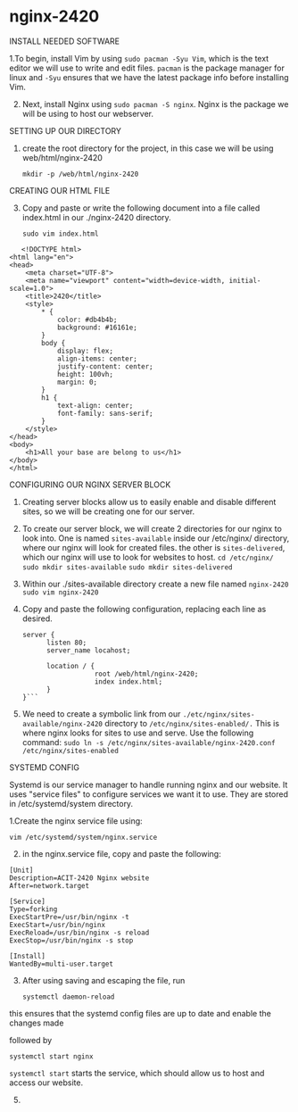 # nginx-2420

INSTALL NEEDED SOFTWARE

1.To begin, install Vim by using ```sudo pacman -Syu Vim```, which is the text editor we will use to write and edit files. ```pacman``` is the package manager for linux and ```-Syu``` ensures that we have the latest package info before installing Vim.

2. Next, install Nginx using ```sudo pacman -S nginx```. Nginx is the package we will be using to host our webserver.

SETTING UP OUR DIRECTORY

1. create the root directory for the project, in this case we will be using
   web/html/nginx-2420
   
   ```mkdir -p /web/html/nginx-2420```

CREATING OUR HTML FILE

3. Copy and paste or write the following document into a file called index.html in our ./nginx-2420 directory.
   
   ```sudo vim index.html```
   
```
   <!DOCTYPE html>
<html lang="en">
<head>
    <meta charset="UTF-8">
    <meta name="viewport" content="width=device-width, initial-scale=1.0">
    <title>2420</title>
    <style>
        * {
            color: #db4b4b;
            background: #16161e;
        }
        body {
            display: flex;
            align-items: center;
            justify-content: center;
            height: 100vh;
            margin: 0;
        }
        h1 {
            text-align: center;
            font-family: sans-serif;
        }
    </style>
</head>
<body>
    <h1>All your base are belong to us</h1>
</body>
</html> 
```

CONFIGURING OUR NGINX SERVER BLOCK

1. Creating server blocks allow us to easily enable and disable different sites, so we will be creating one for our server.

2. To create our server block, we will create 2 directories for our nginx to look into. One is named ```sites-available``` inside our /etc/nginx/ directory, where our nginx will look for created files. the other is ```sites-delivered```, which our nginx will use to look for websites to host.
   ```cd /etc/nginx/```
   ```sudo mkdir sites-available```
   ```sudo mkdir sites-delivered```

4. Within our ./sites-available directory create a new file named ```nginx-2420```
   ```sudo vim nginx-2420```

5. Copy and paste the following configuration, replacing each line as desired.
   ```
   server {
         listen 80;
         server_name locahost;

         location / {
                     root /web/html/nginx-2420;
                     index index.html;
         }
   }```

6. We need to create a symbolic link from our ```./etc/nginx/sites-available/nginx-2420``` directory to ```/etc/nginx/sites-enabled/.``` This is where nginx looks for sites to use and serve. Use the following command:
   ```sudo ln -s /etc/nginx/sites-available/nginx-2420.conf /etc/nginx/sites-enabled```

SYSTEMD CONFIG

Systemd is our service manager to handle running nginx and our website. It uses "service files" to configure services we want it to use. They are stored in /etc/systemd/system directory. 

1.Create the nginx service file using: 

```vim /etc/systemd/system/nginx.service```

2. in the nginx.service file, copy and paste the following:
```
[Unit]
Description=ACIT-2420 Nginx website
After=network.target

[Service]
Type=forking
ExecStartPre=/usr/bin/nginx -t
ExecStart=/usr/bin/nginx
ExecReload=/usr/bin/nginx -s reload
ExecStop=/usr/bin/nginx -s stop

[Install]
WantedBy=multi-user.target
```

3. After using saving and escaping the file, run

   ```systemctl daemon-reload```

this ensures that the systemd config files are up to date and enable the changes made
   
   followed by
   
   ```systemctl start nginx```

```systemctl start``` starts the service, which should allow us to host and access our website.  

5. 



   


